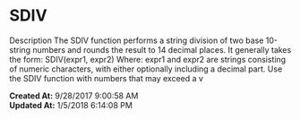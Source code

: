 # SDIV

Description The SDIV function performs a string division of two base 10-string numbers and rounds the result to 14 decimal places. It generally takes the form: SDIV(expr1, expr2) Where: expr1 and expr2 are strings consisting of numeric characters, with either optionally including a decimal part. Use the SDIV function with numbers that may exceed a v  

**Created At:** 9/28/2017 9:00:58 AM  
**Updated At:** 1/5/2018 6:14:08 PM  

